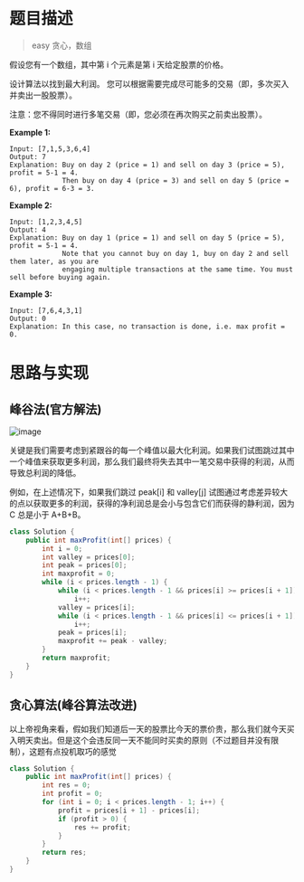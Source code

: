 # 题目描述

> easy 贪心，数组

假设您有一个数组，其中第 i 个元素是第 i 天给定股票的价格。

设计算法以找到最大利润。 您可以根据需要完成尽可能多的交易（即，多次买入并卖出一股股票）。

注意：您不得同时进行多笔交易（即，您必须在再次购买之前卖出股票）。

**Example 1:**

```
Input: [7,1,5,3,6,4]
Output: 7
Explanation: Buy on day 2 (price = 1) and sell on day 3 (price = 5), profit = 5-1 = 4.
             Then buy on day 4 (price = 3) and sell on day 5 (price = 6), profit = 6-3 = 3.
```

**Example 2:**

```
Input: [1,2,3,4,5]
Output: 4
Explanation: Buy on day 1 (price = 1) and sell on day 5 (price = 5), profit = 5-1 = 4.
             Note that you cannot buy on day 1, buy on day 2 and sell them later, as you are
             engaging multiple transactions at the same time. You must sell before buying again.
```

**Example 3:**

```
Input: [7,6,4,3,1]
Output: 0
Explanation: In this case, no transaction is done, i.e. max profit = 0.
```

# 思路与实现

## 峰谷法(官方解法)

![image](D58EB704257A49E782C06239E0F8B994)

关键是我们需要考虑到紧跟谷的每一个峰值以最大化利润。如果我们试图跳过其中一个峰值来获取更多利润，那么我们最终将失去其中一笔交易中获得的利润，从而导致总利润的降低。

例如，在上述情况下，如果我们跳过 peak[i] 和 valley[j] 试图通过考虑差异较大的点以获取更多的利润，获得的净利润总是会小与包含它们而获得的静利润，因为 C 总是小于 A+B+B。

```java
class Solution {
    public int maxProfit(int[] prices) {
        int i = 0;
        int valley = prices[0];
        int peak = prices[0];
        int maxprofit = 0;
        while (i < prices.length - 1) {
            while (i < prices.length - 1 && prices[i] >= prices[i + 1])
                i++;
            valley = prices[i];
            while (i < prices.length - 1 && prices[i] <= prices[i + 1])
                i++;
            peak = prices[i];
            maxprofit += peak - valley;
        }
        return maxprofit;
    }
}
```

## 贪心算法(峰谷算法改进)
以上帝视角来看，假如我们知道后一天的股票比今天的票价贵，那么我们就今天买入明天卖出。但是这个会违反同一天不能同时买卖的原则（不过题目并没有限制），这题有点投机取巧的感觉

```Java
class Solution {
    public int maxProfit(int[] prices) {
        int res = 0;
        int profit = 0;
        for (int i = 0; i < prices.length - 1; i++) {
            profit = prices[i + 1] - prices[i];
            if (profit > 0) {
                res += profit;
            }
        }
        return res;
    }
}
```